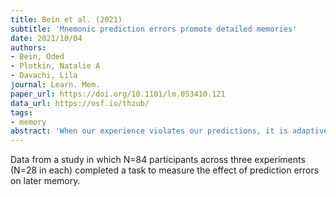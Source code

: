 ```yaml
---
title: Bein et al. (2021)
subtitle: 'Mnemonic prediction errors promote detailed memories'
date: 2021/10/04
authors:
- Bein, Oded
- Plotkin, Natalie A
- Davachi, Lila
journal: Learn. Mem.
paper_url: https://doi.org/10.1101/lm.053410.121
data_url: https://osf.io/thzub/
tags:
- memory
abstract: 'When our experience violates our predictions, it is adaptive to update our knowledge to promote a more accurate representation of the world and facilitate future predictions. Theoretical models propose that these mnemonic prediction errors should be encoded into a distinct memory trace to prevent interference with previous, conflicting memories. We investigated this proposal by repeatedly exposing participants to pairs of sequentially presented objects (A → B), thus evoking expectations. Then, we violated participants expectations by replacing the second object in the pairs with a novel object (A → C). The following item memory test required participants to discriminate between identical old items and similar lures, thus testing detailed and distinctive item memory representations. In two experiments, mnemonic prediction errors enhanced item memory: Participants correctly identified more old items as old when those items violated expectations during learning, compared with items that did not violate expectations. This memory enhancement for C items was only observed when participants later showed intact memory for the related A → B pairs, suggesting that strong predictions are required to facilitate memory for violations. Following up on this, a third experiment reduced prediction strength prior to violation and subsequently eliminated the memory advantage of violations. Interestingly, mnemonic prediction errors did not increase gist-based mistakes of identifying old items as similar lures or identifying similar lures as old. Enhanced item memory in the absence of gist-based mistakes suggests that violations enhanced memory for items details, which could be mediated via distinct memory traces. Together, these results advance our knowledge of how mnemonic prediction errors promote memory formation.'
---
```


Data from a study in which N=84 participants across three experiments (N=28 in each) completed a task to measure the effect of prediction errors on later memory.

